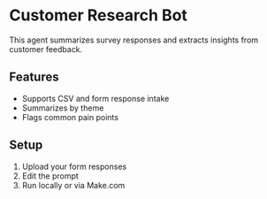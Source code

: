 # Customer Research Bot

This agent summarizes survey responses and extracts insights from customer feedback.

## Features
- Supports CSV and form response intake
- Summarizes by theme
- Flags common pain points

## Setup
1. Upload your form responses
2. Edit the prompt
3. Run locally or via Make.com